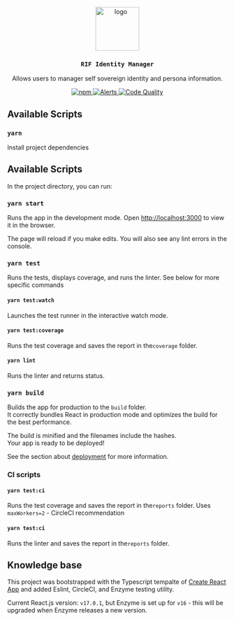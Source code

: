 <p align="middle">
  <img src="https://www.rifos.org/assets/img/logo.svg" alt="logo" height="100" >
</p>
<h3 align="middle"><code>RIF Identity Manager</code></h3>
<p align="middle">
  Allows users to manager self sovereign identity and persona information.
</p>
<p align="middle">
  <a href="https://circleci.com/gh/rsksmart/rif-identity-manager">
    <img src="https://img.shields.io/circleci/build/github/rsksmart/rif-identity-manager?label=CircleCI" alt="npm" />
  </a>
  <a href="https://lgtm.com/projects/g/rsksmart/rif-identity-manager/alerts/">
    <img src="https://img.shields.io/lgtm/alerts/github/rsksmart/rif-identity-manager" alt="Alerts">
  </a>
  <a href="https://lgtm.com/projects/g/rsksmart/rif-identity-manager/context:javascript">
    <img src="https://img.shields.io/lgtm/grade/javascript/github/rsksmart/rif-identity-manager" alt="Code Quality">
  </a>
</p>

## Available Scripts

### `yarn`

Install project dependencies

## Available Scripts

In the project directory, you can run:

### `yarn start`

Runs the app in the development mode.
Open [http://localhost:3000](http://localhost:3000) to view it in the browser.

The page will reload if you make edits.
You will also see any lint errors in the console.

### `yarn test`

Runs the tests, displays coverage, and runs the linter. See below for more specific commands

#### `yarn test:watch`

Launches the test runner in the interactive watch mode.

#### `yarn test:coverage`

Runs the test coverage and saves the report in the`coverage` folder. 

#### `yarn lint`

Runs the linter and returns status.

### `yarn build`

Builds the app for production to the `build` folder.\
It correctly bundles React in production mode and optimizes the build for the best performance.

The build is minified and the filenames include the hashes.\
Your app is ready to be deployed!

See the section about [deployment](https://facebook.github.io/create-react-app/docs/deployment) for more information.

### CI scripts

#### `yarn test:ci`

Runs the test coverage and saves the report in the`reports` folder. Uses `maxWorkers=2` - CircleCI recommendation

#### `yarn test:ci`

Runs the linter and saves the report in the`reports` folder.

## Knowledge base

This project was bootstrapped with the Typescript tempalte of [Create React App](https://github.com/facebook/create-react-app) and added Eslint, CircleCI, and Enzyme testing utility.

Current React.js version: `v17.0.1`, but Enzyme is set up for `v16` - this will be upgraded when Enzyme releases a new version.
